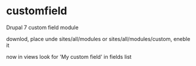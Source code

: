 # customfield

Drupal 7 custom field module

downlod, place unde sites/all/modules or sites/all/modules/custom, eneble it

now in views look for 'My custom field' in fields list
